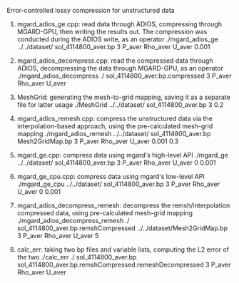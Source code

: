 Error-controlled lossy compression for unstructured data  

1. mgard\_adios\_ge.cpp: read data through ADIOS, compressing through MGARD-GPU, then writing the results out. The compression was conducted during the ADIOS write, as an operator
./mgard\_adios\_ge ../../dataset/ sol\_4114800\_aver.bp 3 P\_aver Rho\_aver U\_aver 0.001

2. mgard\_adios\_decompress.cpp: read the compressed data through ADIOS, decompressing the data through MGARD-GPU, as an operator
./mgard\_adios\_decompress ./ sol\_4114800\_aver.bp.compressed 3 P\_aver Rho\_aver U\_aver

3. MeshGrid: generating the mesh-to-grid mapping, saving it as a separate file for latter usage
./MeshGrid ../../dataset/ sol\_4114800\_aver.bp 3 0.2

4. mgard\_adios\_remesh.cpp: compress the unstructured data via the interpolation-based approach, using the pre-calculated mesh-grid mapping 
./mgard\_adios\_remesh ../../dataset/ sol\_4114800\_aver.bp Mesh2GridMap.bp 3 P\_aver Rho\_aver U\_aver 0.001 0.3

5. mgard\_ge.cpp: compress data using mgard's high-level API 
./mgard\_ge ../../dataset/ sol\_4114800\_aver.bp 3 P\_aver Rho\_aver U\_aver 0 0.001

6. mgard\_ge\_cpu.cpp: compress data using mgard's low-level API
./mgard\_ge\_cpu ../../dataset/ sol\_4114800\_aver.bp 3 P\_aver Rho\_aver U\_aver 0 0.001 

7. mgard\_adios\_decompress\_remesh: decompress the remsh/interpolation compressed data, using pre-calculated mesh-grid mapping
./mgard\_adios\_decompress\_remesh ./ sol\_4114800\_aver.bp.remshCompressed ../../dataset/Mesh2GridMap.bp 3 P\_aver Rho\_aver U\_aver 5  

8. calc\_err: taking two bp files and variable lists, computing the L2 error of the two
./calc\_err ./ sol\_4114800\_aver.bp sol\_4114800\_aver.bp.remshCompressed.remeshDecompressed 3 P\_aver Rho\_aver U\_aver
